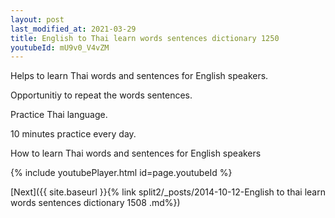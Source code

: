 ```yaml
---
layout: post
last_modified_at: 2021-03-29
title: English to Thai learn words sentences dictionary 1250 
youtubeId: mU9v0_V4vZM
---
```

 
 
Helps to learn Thai words and sentences for English speakers.

Opportunitiy to repeat the words sentences. 

Practice Thai language. 
 
10 minutes practice every day. 
 
How to learn Thai words and sentences for English speakers 
 
{% include youtubePlayer.html id=page.youtubeId %}
 
 
[Next]({{ site.baseurl }}{% link  split2/_posts/2014-10-12-English to thai learn words sentences dictionary 1508 .md%})
 
